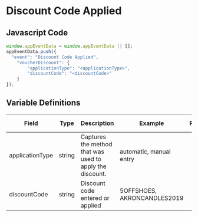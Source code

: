 # Discount Code Applied

### 

## Javascript Code
```js
window.appEventData = window.appEventData || [];
appEventData.push({
  "event": "Discount Code Applied",
    "voucherDiscount": {
        "applicationType": "<applicationType>",
        "discountCode": "<discountCode>"
    }
});
```

## Variable Definitions

|Field|Type|Description|Example|Pattern|Min Length|Max Length|Minimum|Maximum|Multiple Of|
| --- | --- | --- | --- | --- | --- | --- | --- | --- | --- |
|applicationType|string|Captures the method that was used to apply the discount.|automatic, manual entry|||||||
|discountCode|string|Discount code entered or applied|5OFFSHOES, AKRONCANDLES2019|||||||




